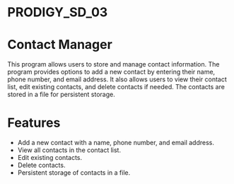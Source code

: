 # PRODIGY_SD_03
# Contact Manager
This program allows users to store and manage contact information. The program provides options to add a new contact by entering their name, phone number, and email address. It also allows users to view their contact list, edit existing contacts, and delete contacts if needed. The contacts are stored in a file for persistent storage.

# Features
- Add a new contact with a name, phone number, and email address.
- View all contacts in the contact list.
- Edit existing contacts.
- Delete contacts.
- Persistent storage of contacts in a file.
